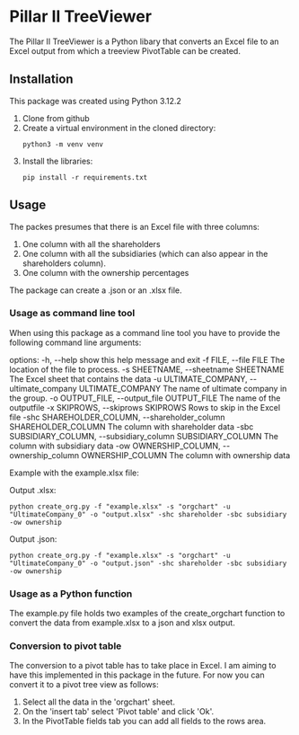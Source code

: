 # Pillar II TreeViewer

The Pillar II TreeViewer is a Python libary that converts an Excel file to an Excel output from which a treeview PivotTable can be created.

## Installation

This package was created using Python 3.12.2

1. Clone from github
2. Create a virtual environment in the cloned directory:
    ```
    python3 -m venv venv
    ```
3. Install the libraries:
    ```
    pip install -r requirements.txt
    ```

## Usage
The packes presumes that there is an Excel file with three columns:
1. One column with all the shareholders
2. One column with all the subsidiaries (which can also appear in the shareholders column).
3. One column with the ownership percentages

The package can create a .json or an .xlsx file.

### Usage as command line tool

When using this package as a command line tool you have to provide the following command line arguments:

options:
  -h, --help            show this help message and exit
  -f FILE, --file FILE  The location of the file to process.
  -s SHEETNAME, --sheetname SHEETNAME
                        The Excel sheet that contains the data
  -u ULTIMATE_COMPANY, --ultimate_company ULTIMATE_COMPANY
                        The name of ultimate company in the group.
  -o OUTPUT_FILE, --output_file OUTPUT_FILE
                        The name of the outputfile
  -x SKIPROWS, --skiprows SKIPROWS
                        Rows to skip in the Excel file
  -shc SHAREHOLDER_COLUMN, --shareholder_column SHAREHOLDER_COLUMN
                        The column with shareholder data
  -sbc SUBSIDIARY_COLUMN, --subsidiary_column SUBSIDIARY_COLUMN
                        The column with subsidiary data
  -ow OWNERSHIP_COLUMN, --ownership_column OWNERSHIP_COLUMN
                        The column with ownership data

Example with the example.xlsx file:

Output .xlsx:
```
python create_org.py -f "example.xlsx" -s "orgchart" -u "UltimateCompany_0" -o "output.xlsx" -shc shareholder -sbc subsidiary -ow ownership
```

Output .json:
```
python create_org.py -f "example.xlsx" -s "orgchart" -u "UltimateCompany_0" -o "output.json" -shc shareholder -sbc subsidiary -ow ownership
```

### Usage as a Python function

The example.py file holds two examples of the create_orgchart function to convert the data from example.xlsx to a json and xlsx output.


### Conversion to pivot table
The conversion to a pivot table has to take place in Excel. I am aiming to have this implemented in this package in the future. For now you can convert it to a pivot tree view as follows:
1. Select all the data in the 'orgchart' sheet.
2. On the 'insert tab' select 'Pivot table' and click 'Ok'.
3. In the PivotTable fields tab you can add all fields to the rows area.


